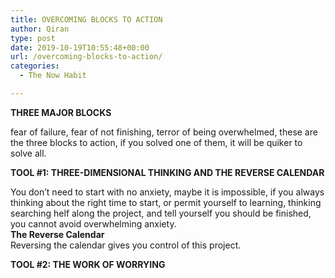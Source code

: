 ```yaml
---
title: OVERCOMING BLOCKS TO ACTION
author: Qiran
type: post
date: 2019-10-19T10:55:48+00:00
url: /overcoming-blocks-to-action/
categories:
  - The Now Habit

---
```

**THREE MAJOR BLOCKS**

fear of failure, fear of not finishing, terror of being overwhelmed, these are the three blocks to action, if you solved one of them, it will be quiker to solve all.

**TOOL #1: THREE-DIMENSIONAL THINKING AND THE REVERSE CALENDAR**

You don&#8217;t need to start with no anxiety, maybe it is impossible, if you always thinking about the right time to start, or permit yourself to learning, thinking searching helf along the project, and tell yourself you should be finished, you cannot avoid overwhelming anxiety.  
**The Reverse Calendar**  
Reversing the calendar gives you control of this project.

**TOOL #2: THE WORK OF WORRYING**